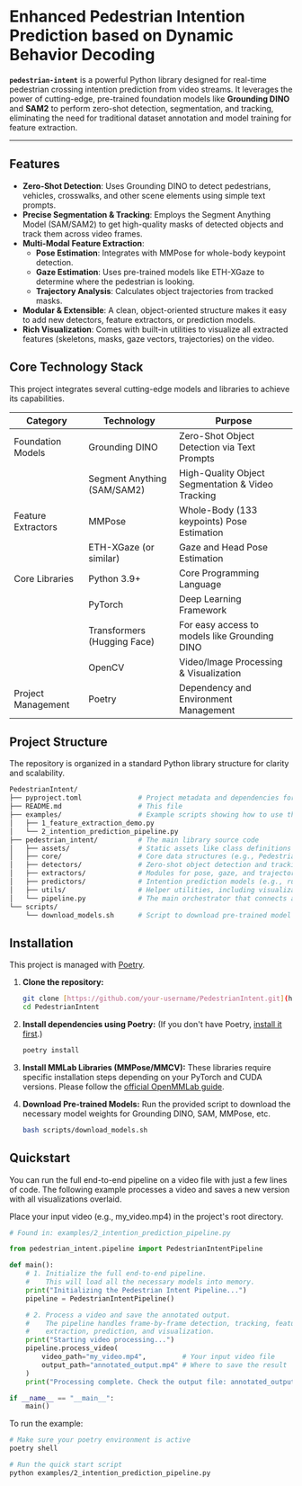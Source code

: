# Enhanced Pedestrian Intention Prediction based on Dynamic Behavior Decoding



**`pedestrian-intent`** is a powerful Python library designed for real-time pedestrian crossing intention prediction from video streams. It leverages the power of cutting-edge, pre-trained foundation models like **Grounding DINO** and **SAM2** to perform zero-shot detection, segmentation, and tracking, eliminating the need for traditional dataset annotation and model training for feature extraction.

---

## Features

-   **Zero-Shot Detection**: Uses Grounding DINO to detect pedestrians, vehicles, crosswalks, and other scene elements using simple text prompts.
-   **Precise Segmentation & Tracking**: Employs the Segment Anything Model (SAM/SAM2) to get high-quality masks of detected objects and track them across video frames.
-   **Multi-Modal Feature Extraction**:
    -   **Pose Estimation**: Integrates with MMPose for whole-body keypoint detection.
    -   **Gaze Estimation**: Uses pre-trained models like ETH-XGaze to determine where the pedestrian is looking.
    -   **Trajectory Analysis**: Calculates object trajectories from tracked masks.
-   **Modular & Extensible**: A clean, object-oriented structure makes it easy to add new detectors, feature extractors, or prediction models.
-   **Rich Visualization**: Comes with built-in utilities to visualize all extracted features (skeletons, masks, gaze vectors, trajectories) on the video.

## Core Technology Stack
This project integrates several cutting-edge models and libraries to achieve its capabilities.


| Category          | Technology                 | Purpose                                                   |
|-------------------|----------------------------|-----------------------------------------------------------|
| Foundation Models | Grounding DINO             | Zero-Shot Object Detection via Text Prompts               |
|                   | Segment Anything (SAM/SAM2)| High-Quality Object Segmentation & Video Tracking         |
| Feature Extractors| MMPose                     | Whole-Body (133 keypoints) Pose Estimation                |
|                   | ETH-XGaze (or similar)     | Gaze and Head Pose Estimation                             |
| Core Libraries    | Python 3.9+                | Core Programming Language                                 |
|                   | PyTorch                    | Deep Learning Framework                                   |
|                   | Transformers (Hugging Face)| For easy access to models like Grounding DINO             |
|                   | OpenCV                     | Video/Image Processing & Visualization                    |
| Project Management| Poetry                     | Dependency and Environment Management                     |

## Project Structure

The repository is organized in a standard Python library structure for clarity and scalability.

```bash
PedestrianIntent/
├── pyproject.toml              # Project metadata and dependencies for Poetry
├── README.md                   # This file
├── examples/                   # Example scripts showing how to use the library
│   ├── 1_feature_extraction_demo.py
│   └── 2_intention_prediction_pipeline.py
├── pedestrian_intent/          # The main library source code
│   ├── assets/                 # Static assets like class definitions
│   ├── core/                   # Core data structures (e.g., Pedestrian, FrameData)
│   ├── detectors/              # Zero-shot object detection and tracking modules
│   ├── extractors/             # Modules for pose, gaze, and trajectory extraction
│   ├── predictors/             # Intention prediction models (e.g., rule-based)
│   ├── utils/                  # Helper utilities, including visualization tools
│   └── pipeline.py             # The main orchestrator that connects all modules
└── scripts/
    └── download_models.sh      # Script to download pre-trained model weights
```


## Installation

This project is managed with [Poetry](https://python-poetry.org/).

1.  **Clone the repository:**
    ```bash
    git clone [https://github.com/your-username/PedestrianIntent.git](https://github.com/your-username/PedestrianIntent.git)
    cd PedestrianIntent
    ```

2.  **Install dependencies using Poetry:**
    (If you don't have Poetry, [install it first](https://python-poetry.org/docs/#installation).)
    ```bash
    poetry install
    ```

3.  **Install MMLab Libraries (MMPose/MMCV):**
    These libraries require specific installation steps depending on your PyTorch and CUDA versions. Please follow the [official OpenMMLab guide](https://mmpose.readthedocs.io/en/latest/installation.html).

4.  **Download Pre-trained Models:**
    Run the provided script to download the necessary model weights for Grounding DINO, SAM, MMPose, etc.
    ```bash
    bash scripts/download_models.sh
    ```

## Quickstart

You can run the full end-to-end pipeline on a video file with just a few lines of code. The following example processes a video and saves a new version with all visualizations overlaid.

Place your input video (e.g., my_video.mp4) in the project's root directory.

```python
# Found in: examples/2_intention_prediction_pipeline.py

from pedestrian_intent.pipeline import PedestrianIntentPipeline

def main():
    # 1. Initialize the full end-to-end pipeline.
    #    This will load all the necessary models into memory.
    print("Initializing the Pedestrian Intent Pipeline...")
    pipeline = PedestrianIntentPipeline()

    # 2. Process a video and save the annotated output.
    #    The pipeline handles frame-by-frame detection, tracking, feature
    #    extraction, prediction, and visualization.
    print("Starting video processing...")
    pipeline.process_video(
        video_path="my_video.mp4",         # Your input video file
        output_path="annotated_output.mp4" # Where to save the result
    )
    print("Processing complete. Check the output file: annotated_output.mp4")

if __name__ == "__main__":
    main()
```

To run the example:
```bash
# Make sure your poetry environment is active
poetry shell

# Run the quick start script
python examples/2_intention_prediction_pipeline.py
```
